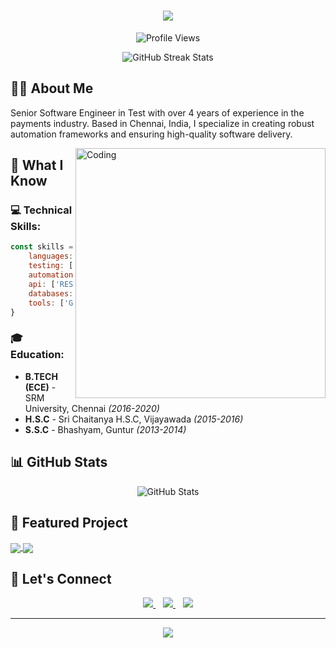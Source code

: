 <h1 align="center">
  <img src="https://readme-typing-svg.herokuapp.com/?lines=Hi+There!+👋;I'm+Jaswanth+Mallampati!&center=true&size=30">
</h1>

<p align="center">
  <img src="https://komarev.com/ghpvc/?username=jaswanth119&style=flat-square&color=blue" alt="Profile Views">
</p>

<div align="center">
  <img src="https://github-readme-streak-stats.herokuapp.com/?user=jaswanth119&theme=tokyonight" alt="GitHub Streak Stats">
</div>

## 👨‍💻 About Me

Senior Software Engineer in Test with over 4 years of experience in the payments industry. Based in Chennai, India, I specialize in creating robust automation frameworks and ensuring high-quality software delivery.

<img align="right" alt="Coding" width="400" src="https://cdn.dribbble.com/users/1162077/screenshots/3848914/programmer.gif">

## 🚀 What I Know

### 💻 Technical Skills:
```javascript
const skills = {
    languages: ['JavaScript', 'HTML', 'CSS', 'Flutter'],
    testing: ['Cypress', 'Maestro', 'Playwright', 'Jest'],
    automation: ['Test Automation', 'CI/CD'],
    api: ['RESTful API Testing'],
    databases: ['PostgreSQL'],
    tools: ['Git', 'GitHub', 'VS Code', 'Postman']
}
```

### 🎓 Education:
- **B.TECH (ECE)** - SRM University, Chennai _(2016-2020)_
- **H.S.C** - Sri Chaitanya H.S.C, Vijayawada _(2015-2016)_
- **S.S.C** - Bhashyam, Guntur _(2013-2014)_

## 📊 GitHub Stats

<p align="center">
  <img src="https://github-readme-stats.vercel.app/api?username=jaswanth119&show_icons=true&theme=tokyonight" alt="GitHub Stats">
</p>

## 🌟 Featured Project

<a href="https://jaswanth-portfolio.web.app/">
  <img align="center" src="https://github-readme-stats.vercel.app/api/pin/?username=jaswanth119&repo=Portfolio&theme=tokyonight" />
</a>

<a href="https://github.com/jaswanth119/Dental-project">
  <img align="center" src="https://github-readme-stats.vercel.app/api/pin/?username=jaswanth119&repo=Dental-project&theme=tokyonight" />
</a>

## 🤝 Let's Connect

<p align="center">
  <a href="https://jaswanth-portfolio.web.app/">
    <img src="https://img.shields.io/badge/Portfolio-FF5722?style=for-the-badge&logo=google-chrome&logoColor=white" />
  </a>&nbsp;&nbsp;
  <a href="mailto:jaswanthjmallampati@gmail.com">
    <img src="https://img.shields.io/badge/Email-D14836?style=for-the-badge&logo=gmail&logoColor=white" />
  </a>&nbsp;&nbsp;
  <a href="https://www.linkedin.com/in/jaswanth-mallampati-2001j119/">
    <img src="https://img.shields.io/badge/LinkedIn-0077B5?style=for-the-badge&logo=linkedin&logoColor=white" />
  </a>
</p>

---

<p align="center">
  <img src="https://readme-typing-svg.herokuapp.com/?lines=Thanks+for+visiting!;Have+a+great+day!&center=true&size=20">
</p>
